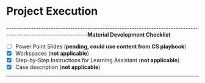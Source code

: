 # Project Execution

---------------------------------------------------------------------------------------------------------------**Material Development Checklist**

* [ ] Power Point Slides \(**pending, could use content from CS playbook**\)
* [x] Workspaces \(**not applicable**\)
* [x] Step-by-Step Instructions for Learning Assistant \(**not applicable**\)
* [x] Case description \(**not applicable**\)

--------------------------------------------------------------------------------------------------------------

